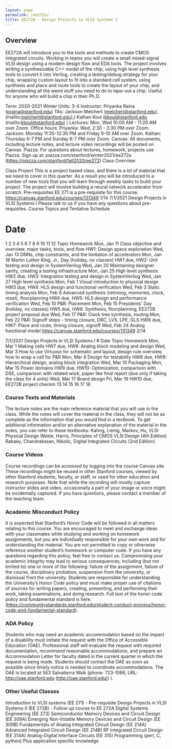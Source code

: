 ```yaml
---
layout: page
permalink: /ee272a/
title: EE272A - Design Projects in VLSI Systems I
---
```

## Overview
EE272A will introduce you to the tools and methods to create CMOS integrated circuits. Working in teams you will create a small mixed-signal VLSI design using a modern design flow and EDA tools. The project involves writing a synthesizable C++ model of the chip, using high level synthesis tools to convert it into Verilog, creating a testing/debug strategy for your chip, wrapping custom layout to fit into a standard cell system, using synthesis and place and route tools to create the layout of your chip, and understanding all the weird stuff you need to do to tape-out a chip. Useful for anyone who will build a chip in their Ph.D.

Term: 2020-2021 Winter
Units: 3-4
Instructor: Priyanka Raina (praina@stanford.edu)
TAs: Jackson Melchert (melchert@stanford.edu), (mailto:melchert@stanford.edu),) Kalhan Koul (kkoul@stanford.edu (mailto:kkoul@stanford.edu) )
Lectures: Mon, Wed 10:00 AM - 11:20 AM over Zoom. Office hours:
Priyanka: Wed, 2:30 - 3:30 PM over Zoom.
Jackson: Monday 11:30-12:30 PM and Friday 9-10 AM over Zoom. Kalhan: Thursday 6-7 PM and Sunday 6-7 PM over Zoom.
Canvas: All documents, including lecture notes, and lecture video recordings will be posted on Canvas. Piazza: For questions about lectures, homework, projects use Piazza. Sign up at:
piazza.com/stanford/winter2021/ee272a (https://piazza.com/stanford/fall2020/ee272) Class Overview

Class Project
This is a project based class, and there is a lot of material that we need to cover in this quarter. As a result you will be introduced to a number of new tools that you will learn through weekly tasks to build your project. The project will involve building a neural network accelerator from scratch.
Pre-requisites
       EE 271 is a pre-requisite for this course.
https://canvas.stanford.edu/courses/131349
1/14
 7/1/2021 Design Projects in VLSI Systems I
 Please talk to us if you have any questions about pre-requisites.
Course Topics and Tentative Schedule
   # Date
1 2
3 4 5 6 7
8 9
10 11 12
Topic
Homework
    Mon, Jan 11
  Class objective and overview, major tasks, tools, and flow
  HW1: Design space exploration
   Wed, Jan 13
  DNNs, chip constraints, and the limitation of accelerators
     Mon, Jan 18
  Martin Luther King, Jr., Day (holiday, no classes)
  HW1 due, HW2: Unit testing and design in SystemVerilog
   Wed, Jan 20
  Maintaining designer sanity, creating a testing infrastructure
     Mon, Jan 25
  High level synthesis
  HW2 due, HW3: Integration testing and design in SystemVerilog
   Wed, Jan 27
  High level synthesis
     Mon, Feb 1
  Visual introduction to physical design
  HW3 due, HW4: HLS design and functional verification
  Wed, Feb 3
 Static timing analysis
     Mon, Feb 8
 Advanced synthesis (retiming, memories, clock, reset), floorplanning
 HW4 due, HW5: HLS design and performance verification
  Wed, Feb 10
 P&R: Placement
     Mon, Feb 15
 Presidents' Day (holiday, no classes)
 HW5 due, HW6: Synthesis, floorplanning, EE272B project proposal due
   Wed, Feb 17
  P&R: Clock tree synthesis, routing
     Mon, Feb 22
  P&R: Signoff steps - timing closure, DRC, LVS, LPE, GLS
  HW6 due, HW7: Place and route, timing closure, signoff
  Wed, Feb 24
 Analog functional model
                 https://canvas.stanford.edu/courses/131349
2/14

 7/1/2021 Design Projects in VLSI Systems I
    # Date
Topic
Homework
   Mon, Mar 1
 Making cells
   HW7 due, HW8: Analog block modeling and design
   Wed, Mar 3
 How to use Virtuoso for schematic and layout, design rule overview, how to wrap a cell for P&R
    Mon, Mar 8
  Design for testability
  HW8 due, HW9: Hierarchical design, analog block integration
  Wed, Mar 10
 Packaging
     Mon, Mar 15
 Power domains
 HW9 due, HW10: Optimization, comparison with DSE, comparison with related work, paper like final report (due only if taking the class for 4 units)
   Wed, Mar 17
  Board design
    Fri, Mar 19
  HW10 due, EE272B project checkin
13
14
15 16
17
18
### Course Texts and Materials
The lecture notes are the main reference material that you will use in the class. While the notes will cover the material in the class, they will not be as complete as the information that you would find in a textbook.
To get additional information and/or an alternative explanation of the material in the notes, you can refer to these textbooks:
Kahng, Lienig, Markov, Hu, VLSI Physical Design
Weste, Harris, Principles of CMOS VLSI Design (4th Edition)
Rabaey, Chandrakasan, Nikolic, Digital Integrated Circuits (2nd Edition)

### Course Videos
Course recordings can be accessed by logging into the course Canvas site. These recordings might be reused in other Stanford courses, viewed by other Stanford students, faculty, or staff, or used for other education and research purposes. Note that while the recording will mostly capture instructor slides and video, occasionally a part of your image or voice might be incidentally captured. If you have questions, please contact a member of the teaching team.

### Academic Misconduct Policy
It is expected that Stanford’s Honor Code will be followed in all matters relating to this course. You are encouraged to meet and exchange ideas with your classmates while studying and working on homework assignments, but you are individually responsible for your own work and for understanding the material. You are not permitted to copy or otherwise reference another student’s homework or computer code. If you have any questions regarding this policy, feel free to contact us.
Compromising your academic integrity may lead to serious consequences, including (but not limited to) one or more of the following: failure of the assignment, failure of the course, disciplinary probation, suspension from the university, or dismissal from the university.
Students are responsible for understanding the University’s Honor Code policy and must make proper use of citations of sources for writing papers, creating, presenting, and performing their work, taking examinations, and doing research.
Full text of the honor code policy and fundamental standard is here. (https://communitystandards.stanford.edu/student-conduct-process/honor-code-and-fundamental-standard).

### ADA Policy
Students who may need an academic accommodation based on the impact of a disability must initiate the request with the Office of Accessible Education (OAE). Professional staff will evaluate the request with required documentation, recommend reasonable accommodations, and prepare an Accommodation Letter for faculty dated in the current quarter in which the request is being made. Students should contact the OAE as soon as possible since timely notice is needed to coordinate accommodations. The OAE is located at 563 Salvatierra Walk (phone: 723-1066, URL: http://oae.stanford.edu (http://oae.stanford.edu/) ).

### Other Useful Classes
Introduction to VLSI systems (EE 271) - Pre-requisite
Design Projects in VLSI Systems II (EE 272B) - Follow up course to EE 272A Digital Systems Engineering (EE 273)
Semiconductor Memory Devices and Circuit Design (EE 309A)
Emerging Non-Volatile Memory Devices and Circuit Design (EE 309B) Fundamentals of Analog Integrated Circuit Design (EE 214A)
Advanced Integrated Circuit Design (EE 214B)
RF Integrated Circuit Design (EE 314A)
Analog-Digital Interface Circuits (EE 315)
Programming (perl, C, python)
Plus application specific knowledge
